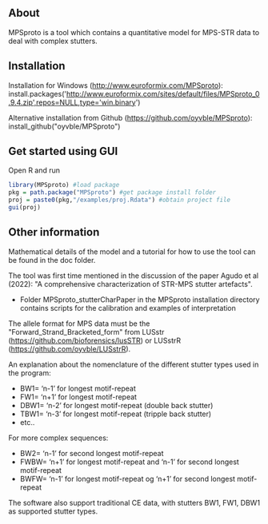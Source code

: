 ## About

MPSproto is a tool which contains a quantitative model for MPS-STR data to deal with complex stutters.

## Installation

Installation for Windows (http://www.euroformix.com/MPSproto): 
install.packages('http://www.euroformix.com/sites/default/files/MPSproto_0.9.4.zip',repos=NULL,type='win.binary')

Alternative installation from Github (https://github.com/oyvble/MPSproto): \
install_github("oyvble/MPSproto")

## Get started using GUI
Open R and run
``` r
library(MPSproto) #load package
pkg = path.package("MPSproto") #get package install folder
proj = paste0(pkg,"/examples/proj.Rdata") #obtain project file
gui(proj)
```

## Other information

Mathematical details of the model and a tutorial for how to use the tool can be found in the doc folder.

The tool was first time mentioned in the discussion of the paper Agudo et al (2022): "A comprehensive characterization of STR-MPS stutter artefacts". 
- Folder MPSproto_stutterCharPaper in the MPSproto installation directory contains scripts for the calibration and examples of interpretation

The allele format for MPS data must be the "Forward_Strand_Bracketed_form" from LUSstr (https://github.com/bioforensics/lusSTR) or LUSstrR (https://github.com/oyvble/LUSstrR).

An explanation about the nomenclature of the different stutter types used in the program:
- BW1= ‘n-1’ for longest motif-repeat
- FW1= ‘n+1’ for longest motif-repeat
- DBW1= ‘n-2’ for longest motif-repeat (double back stutter)
- TBW1= ‘n-3’ for longest motif-repeat (tripple back stutter)
- etc.. 

For more complex sequences:
- BW2= ‘n-1’ for second longest motif-repeat
- FWBW= ‘n+1’ for longest motif-repeat and ‘n-1’ for second longest motif-repeat
- BWFW= ‘n-1’ for longest motif-repeat og ‘n+1’ for second longest motif-repeat

The software also support traditional CE data, with stutters BW1, FW1, DBW1 as supported stutter types.

